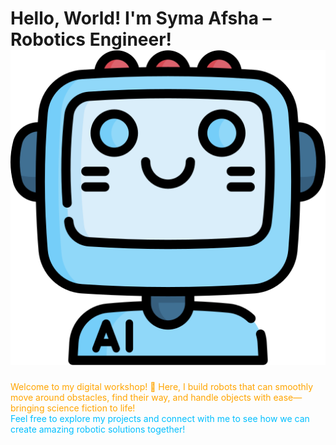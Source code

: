 
# Hello, World! I'm Syma Afsha – Robotics Engineer! ![Robot Emoji](https://github.com/syma-afsha/syma-afsha/blob/main/symaafsha/src/image/ai.png)

<div style="color: #FFA500; fontSize:20">
Welcome to my digital workshop! 🌟 Here, I build robots that can smoothly move around obstacles, find their way, and handle objects with ease—bringing science fiction to life!
</div>

<div style="color: #00BFFF;">
Feel free to explore my projects and connect with me to see how we can create amazing robotic solutions together!
</div>

